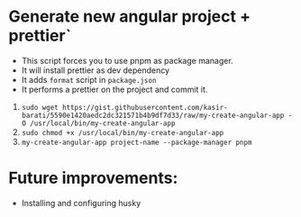 # Generate new angular project + prettier`

- This script forces you to use pnpm as package manager.
- It will install prettier as dev dependency
- It adds `format` script in `package.json`
- It performs a prettier on the project and commit it.

1. `sudo wget https://gist.githubusercontent.com/kasir-barati/5590e1420aedc2dc321571b4b9df7d33/raw/my-create-angular-app -O /usr/local/bin/my-create-angular-app`
2. `sudo chmod +x /usr/local/bin/my-create-angular-app`
3. `my-create-angular-app project-name --package-manager pnpm`

# Future improvements:

- Installing and configuring husky
